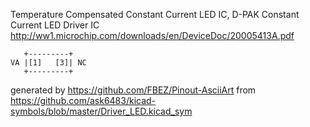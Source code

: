 Temperature Compensated Constant Current LED IC, D-PAK
Constant Current LED Driver IC
http://ww1.microchip.com/downloads/en/DeviceDoc/20005413A.pdf


	   +---------+
	VA |[1]   [3]| NC
	   +---------+


generated by https://github.com/FBEZ/Pinout-AsciiArt from https://github.com/ask6483/kicad-symbols/blob/master/Driver_LED.kicad_sym